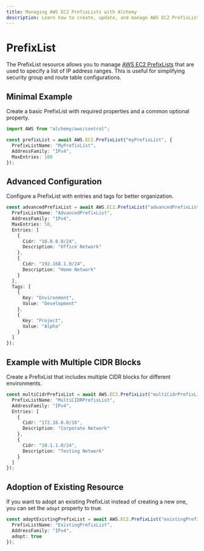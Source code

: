 ```yaml
---
title: Managing AWS EC2 PrefixLists with Alchemy
description: Learn how to create, update, and manage AWS EC2 PrefixLists using Alchemy Cloud Control.
---
```


# PrefixList

The PrefixList resource allows you to manage [AWS EC2 PrefixLists](https://docs.aws.amazon.com/ec2/latest/userguide/) that are used to specify a list of IP address ranges. This is useful for simplifying security group and route table configurations.

## Minimal Example

Create a basic PrefixList with required properties and a common optional property.

```ts
import AWS from "alchemy/aws/control";

const prefixList = await AWS.EC2.PrefixList("myPrefixList", {
  PrefixListName: "MyPrefixList",
  AddressFamily: "IPv4",
  MaxEntries: 100
});
```

## Advanced Configuration

Configure a PrefixList with entries and tags for better organization.

```ts
const advancedPrefixList = await AWS.EC2.PrefixList("advancedPrefixList", {
  PrefixListName: "AdvancedPrefixList",
  AddressFamily: "IPv4",
  MaxEntries: 50,
  Entries: [
    {
      Cidr: "10.0.0.0/24",
      Description: "Office Network"
    },
    {
      Cidr: "192.168.1.0/24",
      Description: "Home Network"
    }
  ],
  Tags: [
    {
      Key: "Environment",
      Value: "Development"
    },
    {
      Key: "Project",
      Value: "Alpha"
    }
  ]
});
```

## Example with Multiple CIDR Blocks

Create a PrefixList that includes multiple CIDR blocks for different environments.

```ts
const multiCidrPrefixList = await AWS.EC2.PrefixList("multiCidrPrefixList", {
  PrefixListName: "MultiCIDRPrefixList",
  AddressFamily: "IPv4",
  Entries: [
    {
      Cidr: "172.16.0.0/16",
      Description: "Corporate Network"
    },
    {
      Cidr: "10.1.1.0/24",
      Description: "Testing Network"
    }
  ]
});
```

## Adoption of Existing Resource

If you want to adopt an existing PrefixList instead of creating a new one, you can set the `adopt` property to true.

```ts
const adoptExistingPrefixList = await AWS.EC2.PrefixList("existingPrefixList", {
  PrefixListName: "ExistingPrefixList",
  AddressFamily: "IPv4",
  adopt: true
});
```